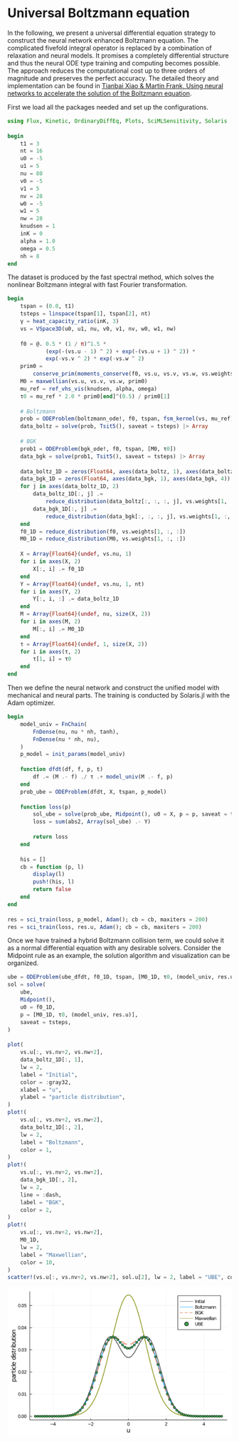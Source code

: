 # Universal Boltzmann equation

In the following, we present a universal differential equation strategy to construct the neural network enhanced Boltzmann equation.
The complicated fivefold integral operator is replaced by a combination of relaxation and neural models.
It promises a completely differential structure and thus the neural ODE type training and computing becomes possible.
The approach reduces the computational cost up to three orders of magnitude and preserves the perfect accuracy.
The detailed theory and implementation can be found in [Tianbai Xiao & Martin Frank, Using neural networks to accelerate the solution of the Boltzmann equation](https://www.sciencedirect.com/science/article/pii/S0021999121004162).

First we load all the packages needed and set up the configurations.
```julia
using Flux, Kinetic, OrdinaryDiffEq, Plots, SciMLSensitivity, Solaris

begin
    t1 = 3
    nt = 16
    u0 = -5
    u1 = 5
    nu = 80
    v0 = -5
    v1 = 5
    nv = 28
    w0 = -5
    w1 = 5
    nw = 28
    knudsen = 1
    inK = 0
    alpha = 1.0
    omega = 0.5
    nh = 8
end
```

The dataset is produced by the fast spectral method, which solves the nonlinear Boltzmann integral with fast Fourier transformation.
```julia
begin
    tspan = (0.0, t1)
    tsteps = linspace(tspan[1], tspan[2], nt)
    γ = heat_capacity_ratio(inK, 3)
    vs = VSpace3D(u0, u1, nu, v0, v1, nv, w0, w1, nw)

    f0 = @. 0.5 * (1 / π)^1.5 *
            (exp(-(vs.u - 1) ^ 2) + exp(-(vs.u + 1) ^ 2)) *
            exp(-vs.v ^ 2) * exp(-vs.w ^ 2)
    prim0 =
        conserve_prim(moments_conserve(f0, vs.u, vs.v, vs.w, vs.weights), γ)
    M0 = maxwellian(vs.u, vs.v, vs.w, prim0)
    mu_ref = ref_vhs_vis(knudsen, alpha, omega)
    τ0 = mu_ref * 2.0 * prim0[end]^(0.5) / prim0[1]

    # Boltzmann
    prob = ODEProblem(boltzmann_ode!, f0, tspan, fsm_kernel(vs, mu_ref))
    data_boltz = solve(prob, Tsit5(), saveat = tsteps) |> Array

    # BGK
    prob1 = ODEProblem(bgk_ode!, f0, tspan, [M0, τ0])
    data_bgk = solve(prob1, Tsit5(), saveat = tsteps) |> Array

    data_boltz_1D = zeros(Float64, axes(data_boltz, 1), axes(data_boltz, 4))
    data_bgk_1D = zeros(Float64, axes(data_bgk, 1), axes(data_bgk, 4))
    for j in axes(data_boltz_1D, 2)
        data_boltz_1D[:, j] .=
            reduce_distribution(data_boltz[:, :, :, j], vs.weights[1, :, :])
        data_bgk_1D[:, j] .=
            reduce_distribution(data_bgk[:, :, :, j], vs.weights[1, :, :])
    end
    f0_1D = reduce_distribution(f0, vs.weights[1, :, :])
    M0_1D = reduce_distribution(M0, vs.weights[1, :, :])

    X = Array{Float64}(undef, vs.nu, 1)
    for i in axes(X, 2)
        X[:, i] .= f0_1D
    end
    Y = Array{Float64}(undef, vs.nu, 1, nt)
    for i in axes(Y, 2)
        Y[:, i, :] .= data_boltz_1D
    end
    M = Array{Float64}(undef, nu, size(X, 2))
    for i in axes(M, 2)
        M[:, i] .= M0_1D
    end
    τ = Array{Float64}(undef, 1, size(X, 2))
    for i in axes(τ, 2)
        τ[1, i] = τ0
    end
end
```

Then we define the neural network and construct the unified model with mechanical and neural parts.
The training is conducted by Solaris.jl with the Adam optimizer.
```julia
begin
    model_univ = FnChain(
        FnDense(nu, nu * nh, tanh),
        FnDense(nu * nh, nu),
    )
    p_model = init_params(model_univ)

    function dfdt(df, f, p, t)
        df .= (M .- f) ./ τ .+ model_univ(M .- f, p)
    end
    prob_ube = ODEProblem(dfdt, X, tspan, p_model)

    function loss(p)
        sol_ube = solve(prob_ube, Midpoint(), u0 = X, p = p, saveat = tsteps)
        loss = sum(abs2, Array(sol_ube) .- Y)

        return loss
    end

    his = []
    cb = function (p, l)
        display(l)
        push!(his, l)
        return false
    end
end

res = sci_train(loss, p_model, Adam(); cb = cb, maxiters = 200)
res = sci_train(loss, res.u, Adam(); cb = cb, maxiters = 200)
```

Once we have trained a hybrid Boltzmann collision term, we could solve it as a normal differential equation with any desirable solvers.
Consider the Midpoint rule as an example, the solution algorithm and visualization can be organized.
```julia
ube = ODEProblem(ube_dfdt, f0_1D, tspan, [M0_1D, τ0, (model_univ, res.u)])
sol = solve(
    ube,
    Midpoint(),
    u0 = f0_1D,
    p = [M0_1D, τ0, (model_univ, res.u)],
    saveat = tsteps,
)

plot(
    vs.u[:, vs.nv÷2, vs.nw÷2],
    data_boltz_1D[:, 1],
    lw = 2,
    label = "Initial",
    color = :gray32,
    xlabel = "u",
    ylabel = "particle distribution",
)
plot!(
    vs.u[:, vs.nv÷2, vs.nw÷2],
    data_boltz_1D[:, 2],
    lw = 2,
    label = "Boltzmann",
    color = 1,
)
plot!(
    vs.u[:, vs.nv÷2, vs.nw÷2],
    data_bgk_1D[:, 2],
    lw = 2,
    line = :dash,
    label = "BGK",
    color = 2,
)
plot!(
    vs.u[:, vs.nv÷2, vs.nw÷2],
    M0_1D,
    lw = 2,
    label = "Maxwellian",
    color = 10,
)
scatter!(vs.u[:, vs.nv÷2, vs.nw÷2], sol.u[2], lw = 2, label = "UBE", color = 3)
```

![](./assets/ube.png)
